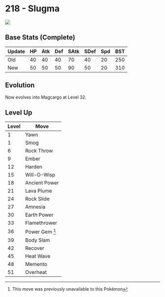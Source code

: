 # 218 - Slugma
![][218]

## Base Stats (Complete)

Update | HP | Atk | Def | SAtk | SDef | Spd | BST
---    | ---| --- | --- | ---  | ---  | --- | ---
Old    | 40 |  40 |  40 |  70  |  40  |  20  |  250
New    | 50 |  50 |  50 |  90  |  50  |  20  |  310

## Evolution
Now evolves into Magcargo at Level 32.

## Level Up

Level | Move
---   | ---
  1   | Yawn
  1   | Smog
  6   | Rock Throw
  9   | Ember
 12   | Harden
 15   | Will-O-Wisp
 18   | Ancient Power
 21   | Lava Plume
 24   | Rock Slide
 27   | Amnesia
 30   | Earth Power
 33   | Flamethrower
 36   | Power Gem [^1]
 39   | Body Slam
 42   | Recover
 45   | Heat Wave
 48   | Memento
 51   | Overheat



[218]: ../img/pokemon/218.png

[^1]: This move was previously unavailable to this Pokémon